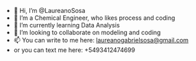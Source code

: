 - 👋 Hi, I’m @LaureanoSosa
- 👀 I’m a Chemical Engineer, who likes process and coding
- 🌱 I’m currently learning Data Analysis
- 💞️ I’m looking to collaborate on modeling and coding
- 📫 You can write to me here: laureanogabrielsosa@gmail.com
- or you can text me here: +5493412474699

<!---
LaureanoSosa/LaureanoSosa is a ✨ special ✨ repository because its `README.md` (this file) appears on your GitHub profile.
You can click the Preview link to take a look at your changes.
--->
